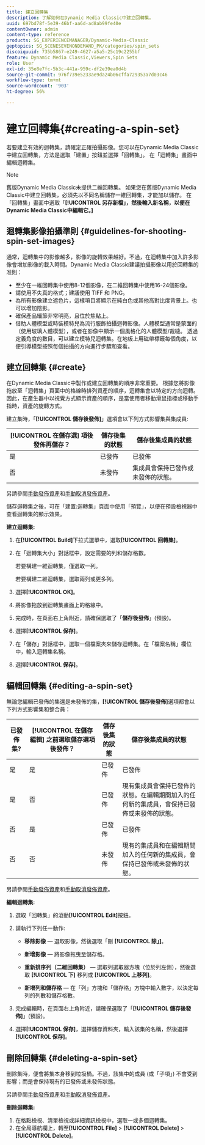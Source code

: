 ```yaml
---
title: 建立回轉集
description: 了解如何在Dynamic Media Classic中建立回轉集。
uuid: 697bd78f-5e39-46bf-aa6d-ad8ab99fe40e
contentOwner: admin
content-type: reference
products: SG_EXPERIENCEMANAGER/Dynamic-Media-Classic
geptopics: SG_SCENESEVENONDEMAND_PK/categories/spin_sets
discoiquuid: 735b5867-e249-4627-a5a5-25c19c2255bf
feature: Dynamic Media Classic,Viewers,Spin Sets
role: User
exl-id: 35e8e7fc-5b3c-441a-959c-df2e39ea0d4b
source-git-commit: 976f739e5233ae9da24b06cffa729353a7d03c46
workflow-type: tm+mt
source-wordcount: '903'
ht-degree: 56%

---
```


# 建立回轉集{#creating-a-spin-set}

若要建立有效的迴轉集，請確定正確拍攝影像。您可以在Dynamic Media Classic中建立回轉集，方法是選取「建置」按鈕並選擇「回轉集」。 在「迴轉集」畫面中編輯迴轉集。

>[!NOTE]
>
>舊版Dynamic Media Classic未提供二維回轉集。 如果您在舊版Dynamic Media Classic中建立回轉集，必須先以不同名稱儲存一維回轉集，才能加以儲存。 在「回轉集」畫面中選取「**[!UICONTROL 另存新檔」，然後輸入新名稱，以便在Dynamic Media Classic中編輯它。]**

## 迴轉集影像拍攝準則 {#guidelines-for-shooting-spin-set-images}

通常，迴轉集中的影像越多，影像的旋轉效果越好。不過，在迴轉集中加入許多影像會增加影像的載入時間。Dynamic Media Classic建議拍攝影像以用於回轉集的准則：

* 至少在一維回轉集中使用8-12個影像，在二維回轉集中使用16-24個影像。
* 請使用不失真的格式；建議使用 TIFF 和 PNG。
* 為所有影像建立遮色片，這樣項目將顯示在純白色或其他高對比度背景上。也可以增加陰影。
* 確保產品細節非常明亮，且位於焦點上。
* 借助人體模型或時裝模特兒為流行服飾拍攝迴轉影像。人體模型通常是蒙面的（使用玻璃人體模型），或者在影像中顯示一個風格化的人體模型/裁縫。 透過定義角度的數目，可以建立模特兒迴轉集。在地板上用磁帶標籤每個角度，以便引導模型按照每個拍攝的方向進行步驟和查看。

## 建立回轉集 {#create}

在Dynamic Media Classic中製作或建立回轉集的順序非常重要。 根據您將影像拖放至「迴轉集」頁面中的格線時排列資產的順序，迴轉集會以特定的方向迴轉。因此，在產生器中以視覺方式顯示資產的順序，是當使用者移動滑鼠指標或移動手指時，資產的旋轉方式。

建立集時，「**[!UICONTROL 儲存後發佈]**」選項會以下列方式影響集與集成員:

| **[!UICONTROL 在儲存選]** 項後發佈再儲存？ | 儲存後集的狀態 | 儲存後集成員的狀態 |
| --- | --- | --- |
| 是 | 已發佈 | 已發佈 |
| 否 | 未發佈 | 集成員會保持已發佈或未發佈的狀態。 |

另請參閱[手動發佈資產](publishing-files.md#manually-publishing-assets)和[手動取消發佈資產](publishing-files.md#manually-unpublishing-assets)。

儲存迴轉集之後，可在「建置:迴轉集」頁面中使用「預覽」，以便在預設檢視器中查看迴轉集的顯示效果。

**建立迴轉集:**

1. 在&#x200B;**[!UICONTROL Build]**&#x200B;下拉式選單中，選取&#x200B;**[!UICONTROL 回轉集]**。
1. 在「迴轉集大小」對話框中，設定需要的列和儲存格數。

   若要構建一維迴轉集，僅選取一列。

   若要構建二維迴轉集，選取兩列或更多列。

1. 選擇&#x200B;**[!UICONTROL OK]**。
1. 將影像拖放到迴轉集畫面上的格線中。
1. 完成時，在頁面右上角附近，請確保選取了「**儲存後發佈**」(預設)。
1. 選擇&#x200B;**[!UICONTROL 保存]**。
1. 在「儲存」對話框中，選取一個檔案夾來儲存迴轉集。在「檔案名稱」欄位中，輸入迴轉集名稱。
1. 選擇&#x200B;**[!UICONTROL 保存]**。

## 編輯回轉集 {#editing-a-spin-set}

無論您編輯已發佈的集還是未發佈的集，**[!UICONTROL 儲存後發佈]**&#x200B;選項都會以下列方式影響集和整合員：

| 已發佈集? | **[!UICONTROL 在儲存編輯]** 之前選取儲存選項後發佈？ | 儲存後集的狀態 | 儲存後集成員的狀態 |
| --- | --- | --- | --- |
| 是 | 是 | 已發佈 | 已發佈 |
| 是 | 否 | 已發佈 | 現有集成員會保持已發佈的狀態。在編輯期間加入的任何新的集成員，會保持已發佈或未發佈的狀態。 |
| 否 | 是 | 已發佈 | 已發佈 |
| 否 | 否 | 未發佈 | 現有的集成員和在編輯期間加入的任何新的集成員，會保持已發佈或未發佈的狀態。 |

另請參閱[手動發佈資產](publishing-files.md#manually-publishing-assets)和[手動取消發佈資產](publishing-files.md#manually-unpublishing-assets)。

**編輯迴轉集:**

1. 選取「回轉集」的滾動&#x200B;**[!UICONTROL Edit]**&#x200B;按鈕。
1. 請執行下列任一動作:

   * **移除影像**  — 選取影像，然後選取「刪 **[!UICONTROL 除」]**。

   * **新增影像**  — 將影像拖曳至儲存格。

   * **重新排序列（二維回轉集）**  — 選取列選取器方塊（位於列左側），然後選取 **[!UICONTROL 下]** 移列或 **[!UICONTROL 上移列]**。

   * **新增列和儲存格**  — 在「列」方塊和「儲存格」方塊中輸入數字，以決定每列的列數和儲存格數。

1. 完成編輯時，在頁面右上角附近，請確保選取了「**[!UICONTROL 儲存後發佈]**」(預設)。
1. 選擇&#x200B;**[!UICONTROL 保存]**，選擇儲存資料夾，輸入該集的名稱，然後選擇&#x200B;**[!UICONTROL 保存]**。

## 刪除回轉集 {#deleting-a-spin-set}

刪除集時，便會將集本身移到垃圾桶。不過，該集中的成員 (或「子項」) 不會受到影響；而是會保持現有的已發佈或未發佈狀態。

另請參閱[手動發佈資產](publishing-files.md#manually-publishing-assets)和[手動取消發佈資產](publishing-files.md#manually-unpublishing-assets)。

**刪除迴轉集:**

1. 在格點檢視、清單檢視或詳細資訊檢視中，選取一或多個迴轉集。
1. 在全局導航欄上，轉至&#x200B;**[!UICONTROL File]** > **[!UICONTROL Delete]** > **[!UICONTROL Delete]**。
